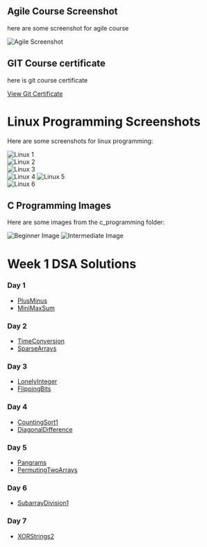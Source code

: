 

## Agile Course Screenshot

here are some screenshot for agile course

![Agile Screenshot](sdlc/agile.png)



## GIT Course certificate

here is git course certificate 

[View Git Certificate](git/git.certificate.pdf)


# Linux Programming Screenshots

Here are some screenshots for linux programming:

![Linux 1](linux_programming/linux1.png)  
![Linux 2](linux_programming/linux2.png)  
![Linux 3](linux_programming/linux3.png)  
![Linux 4](linux_programming/linux4.png)
![Linux 5](linux_programming/linux5.png)  
![Linux 6](linux_programming/linux6.png)


## C Programming Images

Here are some images from the c_programming folder:

![Beginner Image](c_programming/beginners.jpg)
![Intermediate Image](c_programming/intermediate.jpg)



# Week 1 DSA Solutions


### Day 1


- [PlusMinus](Day1/PlusMinus.java)
- [MiniMaxSum](Day1/MiniMaxSum.java)

### Day 2


- [TimeConversion](Day2/TimeConversion.java)
- [SparseArrays](Day2/SparseArrays.java)

### Day 3


- [LonelyInteger](Day3/LonelyInteger.java)
- [FlippingBits](Day3/FlippingBits.java)

### Day 4


- [CountingSort1](Day4/CountingSort1.java)
- [DiagonalDifference](Day4/DiagonalDifference.java)

### Day 5


- [Pangrams](Day5/Pangrams.java)
- [PermutingTwoArrays](Day5/PermutingTwoArrays.java)

### Day 6


- [SubarrayDivision1](Day6/SubarrayDivision1.java)

### Day 7


- [XORStrings2](Day7/XORStrings2.java)





